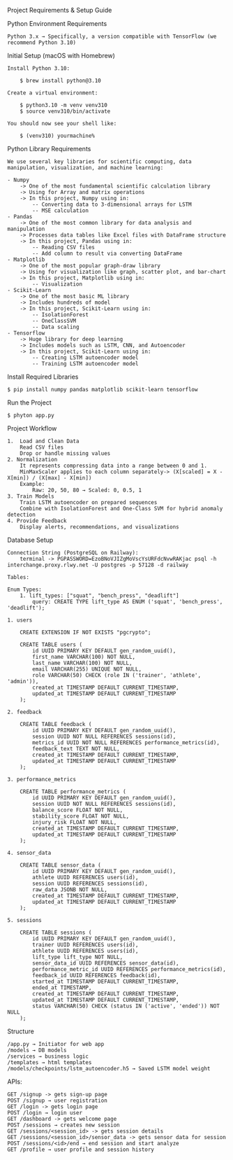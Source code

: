 Project Requirements & Setup Guide

Python Environment Requirements

    Python 3.x → Specifically, a version compatible with TensorFlow (we recommend Python 3.10)

Initial Setup (macOS with Homebrew)

    Install Python 3.10:

        $ brew install python@3.10

    Create a virtual environment:

        $ python3.10 -m venv venv310
        $ source venv310/bin/activate

    You should now see your shell like:

        $ (venv310) yourmachine%

Python Library Requirements

    We use several key libraries for scientific computing, data manipulation, visualization, and machine learning:

    - Numpy
        -> One of the most fundamental scientific calculation library
        -> Using for Array and matrix operations
        -> In this project, Numpy using in:
            -- Converting data to 3-dimensional arrays for LSTM
            -- MSE calculation
    - Pandas
        -> One of the most common library for data analysis and manipulation
        -> Processes data tables like Excel files with DataFrame structure
        -> In this project, Pandas using in:
            -- Reading CSV files
            -- Add column to result via converting DataFrame
    - Matplotlib
        -> One of the most popular graph-draw library
        -> Using for visualization like graph, scatter plot, and bar-chart
        -> In this project, Matplotlib using in:
            -- Visualization
    - Scikit-Learn
        -> One of the most basic ML library
        -> Includes hundreds of model
        -> In this project, Scikit-Learn using in:
            -- IsolationForest
            -- OneClassSVM
            -- Data scaling
    - Tensorflow
        -> Huge library for deep learning
        -> Includes models such as LSTM, CNN, and Autoencoder
        -> In this project, Scikit-Learn using in:
            -- Creating LSTM autoencoder model
            -- Training LSTM autoencoder model

Install Required Libraries

    $ pip install numpy pandas matplotlib scikit-learn tensorflow

Run the Project

    $ phyton app.py

Project Workflow

    1.  Load and Clean Data
        Read CSV files
        Drop or handle missing values
    2. Normalization
        It represents compressing data into a range between 0 and 1.
        MinMaxScaler applies to each column separately-> (X[scaled] = X - X[min]) / (X[max] - X[min])
        Example:
            Raw: 20, 50, 80 → Scaled: 0, 0.5, 1
    3. Train Models
        Train LSTM autoencoder on prepared sequences
        Combine with IsolationForest and One-Class SVM for hybrid anomaly detection
    4. Provide Feedback
        Display alerts, recommendations, and visualizations

Database Setup

    Connection String (PostgreSQL on Railway):
        terminal -> PGPASSWORD=EzoBNoVJIZgMoVscYsURFdcNvwRAKjac psql -h interchange.proxy.rlwy.net -U postgres -p 57128 -d railway

    Tables:

    Enum Types:
        1. lift_types: ["squat", "bench_press", "deadlift"]
            query: CREATE TYPE lift_type AS ENUM ('squat', 'bench_press', 'deadlift');

    1. users

        CREATE EXTENSION IF NOT EXISTS "pgcrypto";

        CREATE TABLE users (
            id UUID PRIMARY KEY DEFAULT gen_random_uuid(),
            first_name VARCHAR(100) NOT NULL,
            last_name VARCHAR(100) NOT NULL,
            email VARCHAR(255) UNIQUE NOT NULL,
            role VARCHAR(50) CHECK (role IN ('trainer', 'athlete', 'admin')),
            created_at TIMESTAMP DEFAULT CURRENT_TIMESTAMP,
            updated_at TIMESTAMP DEFAULT CURRENT_TIMESTAMP
        );

    2. feedback

        CREATE TABLE feedback (
            id UUID PRIMARY KEY DEFAULT gen_random_uuid(),
            session UUID NOT NULL REFERENCES sessions(id),
            metrics_id UUID NOT NULL REFERENCES performance_metrics(id),
            feedback_text TEXT NOT NULL,
            created_at TIMESTAMP DEFAULT CURRENT_TIMESTAMP,
            updated_at TIMESTAMP DEFAULT CURRENT_TIMESTAMP
        );

    3. performance_metrics

        CREATE TABLE performance_metrics (
            id UUID PRIMARY KEY DEFAULT gen_random_uuid(),
            session UUID NOT NULL REFERENCES sessions(id),
            balance_score FLOAT NOT NULL,
            stability_score FLOAT NOT NULL,
            injury_risk FLOAT NOT NULL,
            created_at TIMESTAMP DEFAULT CURRENT_TIMESTAMP,
            updated_at TIMESTAMP DEFAULT CURRENT_TIMESTAMP
        );

    4. sensor_data

        CREATE TABLE sensor_data (
            id UUID PRIMARY KEY DEFAULT gen_random_uuid(),
            athlete UUID REFERENCES users(id),
            session UUID REFERENCES sessions(id),
            raw_data JSONB NOT NULL,
            created_at TIMESTAMP DEFAULT CURRENT_TIMESTAMP,
            updated_at TIMESTAMP DEFAULT CURRENT_TIMESTAMP
        );

    5. sessions

        CREATE TABLE sessions (
            id UUID PRIMARY KEY DEFAULT gen_random_uuid(),
            trainer UUID REFERENCES users(id),
            athlete UUID REFERENCES users(id),
            lift_type lift_type NOT NULL,
            sensor_data_id UUID REFERENCES sensor_data(id),
            performance_metric_id UUID REFERENCES performance_metrics(id),
            feedback_id UUID REFERENCES feedback(id),
            started_at TIMESTAMP DEFAULT CURRENT_TIMESTAMP,
            ended_at TIMESTAMP,
            created_at TIMESTAMP DEFAULT CURRENT_TIMESTAMP,
            updated_at TIMESTAMP DEFAULT CURRENT_TIMESTAMP,
            status VARCHAR(50) CHECK (status IN ('active', 'ended')) NOT NULL
        );

Structure

    /app.py → Initiator for web app
    /models → DB models
    /services → business logic
    /templates → html templates
    /models/checkpoints/lstm_autoencoder.h5 → Saved LSTM model weight

APIs:

    GET /signup -> gets sign-up page
    POST /signup → user registration
    GET /login -> gets login page
    POST /login → login user
    GET /dashboard -> gets welcome page
    POST /sessions → creates new session
    GET /sessions/<session_id> -> gets session details
    GET /sessions/<session_id>/sensor_data -> gets sensor data for session
    POST /sessions/<id>/end → end session and start analyze
    GET /profile → user profile and session history
